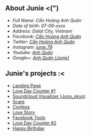 ## About Junie <(")

- _Full Name: Cấn Hoàng Anh Quân_
- _Date of birth: 07-09-xxxx_
- _Address: Dalat City, Vietnam_
- _Facebook: [Cấn Hoàng Anh Quân](https://www.facebook.com/junie.deeptry)_
- _Twitter: [Cấn Hoàng Anh Quân](http://twitter.com/anhquancanhoang)_
- _Instagram: [junie.79](https://www.instagram.com/junie.79/)_
- _Youtube: [Anh Quân](https://www.youtube.com/channel%2FUCMvsAzrhy7_17nuQAPp8_nA%2F)_
- _Google+: [Anh Quân (Junie)](https://plus.google.com/u/0/102479544213832178614)_

## Junie's projects :<

- [Landing Page](https://junie79.github.io/landing)
- [Love Day Counter #1](https://junie79.github.io/lovedays)
- [Soundcloud Visualizer (Juno_okyo)](https://junie79.github.io/soundcloud)
- [Scare](https://junie79.github.io/doama)
- [Confess](https://junie79.github.io/totinh)
- [Love Story](https://junie79.github.io/lovestory)
- [Facebook Tools](https://junie79.github.io/facebooktools)
- [Love Day Counter #2](https://junie79.github.io/love)
- [Happy Birthday](https://junie79.github.io/sinhnhat)
